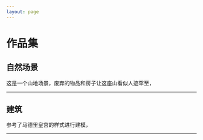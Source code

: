 ```yaml
---
layout: page
---
```


# 作品集

## 自然场景

这是一个山地场景，废弃的物品和房子让这座山看似人迹罕至，

---

## 建筑

参考了马德里皇宫的样式进行建模，

---


